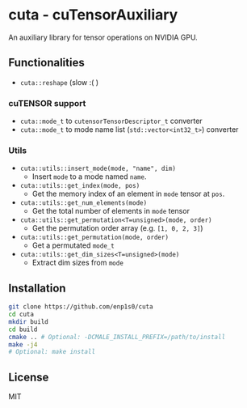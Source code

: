 # cuta - cuTensorAuxiliary

An auxiliary library for tensor operations on NVIDIA GPU.

## Functionalities
- `cuta::reshape` (slow :( )

### cuTENSOR support
- `cuta::mode_t` to `cutensorTensorDescriptor_t` converter
- `cuta::mode_t` to mode name list (`std::vector<int32_t>`) converter

### Utils
- `cuta::utils::insert_mode(mode, "name", dim)` 
  - Insert `mode` to a mode named `name`.
- `cuta::utils::get_index(mode, pos)`
  - Get the memory index of an element in `mode` tensor at `pos`.
- `cuta::utils::get_num_elements(mode)`
  - Get the total number of elements in `mode` tensor
- `cuta::utils::get_permutation<T=unsigned>(mode, order)`
  - Get the permutation order array (e.g. `[1, 0, 2, 3]`)
- `cuta::utils::get_permutation(mode, order)`
  - Get a permutated `mode_t`
- `cuta::utils::get_dim_sizes<T=unsigned>(mode)`
  - Extract dim sizes from `mode`


## Installation
```bash
git clone https://github.com/enp1s0/cuta
cd cuta
mkdir build
cd build
cmake .. # Optional: -DCMALE_INSTALL_PREFIX=/path/to/install
make -j4
# Optional: make install
```

## License
MIT
